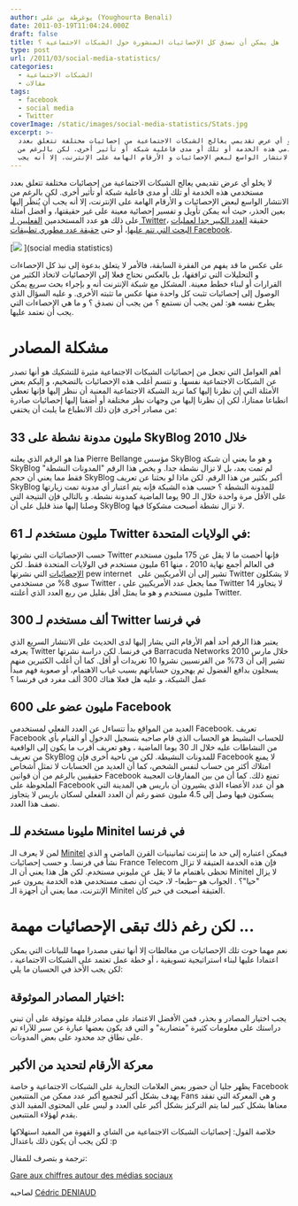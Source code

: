 ```yaml
---
author: يوغرطة بن علي (Youghourta Benali)
date: 2011-03-19T11:04:24.000Z
draft: false
title: هل يمكن أن نصدق كل الإحصائيات المنشورة حول الشبكات الاجتماعية ؟
type: post
url: /2011/03/social-media-statistics/
categories:
  - الشبكات الاجتماعية
  - مقالات
tags:
  - facebook
  - social media
  - Twitter
coverImage: /static/images/social-media-statistics/Stats.jpg
excerpt: >-
  لا يخلو أي عرض تقديمي يعالج الشبكات الاجتماعية من إحصائيات مختلفة تتعلق بعدد
  مستخدمي هذه الخدمة أو تلك أو مدى فاعلية شبكة أو تأثير أخرى. لكن بالرغم من
  الانتشار الواسع لبعض الإحصائيات و الأرقام الهامة على الإنترنت، إلا أنه يجب
---
```

لا يخلو أي عرض تقديمي يعالج الشبكات الاجتماعية من إحصائيات مختلفة تتعلق بعدد مستخدمي هذه الخدمة أو تلك أو مدى فاعلية شبكة أو تأثير أخرى. لكن بالرغم من الانتشار الواسع لبعض الإحصائيات و الأرقام الهامة على الإنترنت، إلا أنه يجب أن يُنظَر إليها بعين الحذر، حيث أنه يمكن تأويل و تفسير إحصائية معينة على غير حقيقتها، و أفضل أمثلة على ذلك هو عدد المستخدمين [الفعليين لـ Twitter](https://socialmedia4arab.com/2010/08/twitter-inactive-account/)، حقيقة [العدد الكبير جدا لعمليات البحث التي تتم عليها](https://socialmedia4arab.com/2010/09/twitter-800-millions-tweets/)، أو حتى [حقيقة عدد مطوري تطبيقات Facebook](https://socialmedia4arab.com/2010/08/facebook-application-developper/).

\[![](/static/images/social-media-statistics/Stats.jpg) ]\(social media statistics)

على عكس ما قد يفهم من الفقرة السابقة، فالأمر لا يتعلق بدعوة إلى نبذ كل الإحصاءات و التحليلات التي ترافقها، بل بالعكس نحتاج فعلا إلى الإحصائيات لاتخاذ الكثير من القرارات أو لبناء خطط معينة. المشكل مع شبكة الإنترنت أنه و بإجراء بحث سريع يمكن الوصول إلى إحصائيات تثبت كل واحدة منها عكس ما تثبته الأخرى. و عليه السؤال الذي يطرح نفسه هو: لمن يجب أن نستمع ؟ من يجب أن نصدق ؟ و ما هي الإحصاءات التي يجب أن نعتمد عليها.

# مشكلة المصادر

أهم العوامل التي تجعل من إحصائيات الشبكات الاجتماعية مثيرة للتشكيك هو أنها تصدر عن الشبكات الاجتماعية نفسها. و تتسم أغلب هذه الإحصائيات بالتضخيم، و إليكم بعض الأمثلة التي إن نظرنا إليها كما تريد الشبكة الاجتماعية المعنية أن ننظر إليها فإنها تعطي انطباعا ممتازا، لكن إن نظرنا إليها من وجهات نظر مختلفة أو أضفنا إليها إحصائيات صادرة من مصادر أخرى فإن ذلك الانطباع ما يلبث أن يختفي:

## 33 مليون مدونة نشطة على SkyBlog خلال 2010

هذا هو الرقم الذي يعلنه Pierre Bellange مؤسس SkyBlog و هو ما يعني أن شبكة SkyBlog لم تمت بعد، بل لا تزال نشطة جدا. و يخص هذا الرقم "المدونات النشطة" فقط مما يعني أن حجم SkyBlog أكبر بكثير من هذا الرقم. لكن ماذا لو بحثنا عن تعريف SkyBlog للمدونة النشطة ؟ حسب هذه الشبكة فإنه يتم اعتبار أي مدونة تمت زيارتها على الأقل مرة واحدة خلال الـ 90 يوما الماضية كمدونة نشطة. و بالتالي فإن النتيجة التي وصلنا إليها منذ قليل على أن SkyBlog لا تزال نشطة أصبحت مشكوكا فيها.

## 61 مليون مستخدم لـ Twitter في الولايات المتحدة:

حسب الإحصائيات التي نشرتها Twitter فإنها أحصت ما لا يقل عن 175 مليون مستخدم في العالم أجمع نهاية 2010 ، منها 61 مليون مستخدم في الولايات المتحدة فقط. لكن [الإحصائيات](http://www.pewinternet.org/Reports/2010/Twitter-Update-2010/Findings.aspx) التي نشرتها pew internet   تشير إلى أن الأمريكيين على Twitter لا يشكلون سوى 8% من مستخدمي Twitter ، مما يجعل عدد الأمريكيين على Twitter لا يتجاوز 14 مليون مستخدم و هو ما يمثل أقل بقليل من ربع العدد الذي أعلنته Twitter.

## 300 ألف مستخدم لـ Twitter في فرنسا

يعتبر هذا الرقم أحد أهم الأرقام التي يشار إليها لدى الحديث على الانتشار السريع الذي يعرفه Twitter في فرنسا. لكن دراسة نشرتها Barracuda Networks خلال مارس 2010 تشير إلى أن 73% من الفرنسيين نشروا 10 تغريدات أو أقل. كما أن أغلب الكثيرين منهم يسجلون بدافع الفضول ثم يهجرون حساباتهم بسبب غياب الاهتمام، أو صعوبة فهم مبدأ عمل الشبكة، و عليه هل فعلا هناك 300 ألف مغرد في فرنسا ؟

## 600 مليون عضو على Facebook

العديد من المواقع بدأ تتساءل عن العدد الفعلي لمستخدمي Facebook. تعريف Facebook للحساب النشيط هو الحساب الذي قام صاحبه بتسجيل الدخول أو القيام بأي من النشاطات عليه خلال الـ 30 يوما الماضية ، وهو تعريف أقرب ما يكون إلى الواقعية من تعريف SkyBlog للمدونات النشيطة. لكن من ناحية أخرى فإن Facebook لا يمنع امتلاك أكثر من حساب لنفس الشخص، كما أن العديد من الحسابات لا تمثل أشخاص حقيقيين بالرغم من أن قوانين Facebook تمنع ذلك. كما أن من بين المفارقات العجيبة الملحوظة على Facebook هو أن عدد الأعضاء الذي يشيرون أن باريس هي المدينة التي يسكنون فيها وصل إلى 4.5 مليون عضو رغم أن العدد الفعلي لسكان باريس لا يتجاوز نصف هذا العدد.

## مليونا مستخدم للـ Minitel في فرنسا

لمن لا يعرف الـ [Minitel](http://en.wikipedia.org/wiki/Minitel) فيمكن اعتباره إلى حد ما إنترنت ثمانينيات القرن الماضي و الذي نشأ في فرنسا. و حسب إحصائيات France Telecom فإن هذه الخدمة العتيقة لا تزال تحظى باهتمام ما لا يقل عن مليوني مستخدم. لكن هل هذا يعني أن الـ Minitel لا يزال "حيا"؟ . الجواب هو –طبعا- لا، حيث أن نصف مستخدمي هذه الخدمة يمرون عبر الإنترنت، مما يعني أن أجهزة الـ Minitel العتيقة أصبحت في خبر كان.

# لكن رغم ذلك تبقى الإحصائيات مهمة ...

نعم مهما حوت تلك الإحصائيات من مغالطات إلا أنها تبقى مصدرا مهما للبيانات التي يمكن اعتمادا عليها لبناء استراتيجية تسويقية ، أو خطة عمل تعتمد على الشبكات الاجتماعية ، لكن يجب الأخذ في الحسبان ما يلي:

## اختيار المصادر الموثوقة:

يجب اختيار المصادر و بحذر، فمن الأفضل الاعتماد على مصادر قليلة موثوقة على أن تبني دراستك على معلومات كثيرة "متضاربة" و التي قد يكون بعضها عبارة عن سبر للآراء تم على نطاق جد محدود على بعض المدونات.

## معركة الأرقام لتحديد من الأكبر

يظهر جليا أن حضور بعض العلامات التجارية على الشبكات الاجتماعية و خاصة Facebook يهدف بشكل أكبر لتجميع أكبر عدد ممكن من المتتبعين Fans و هي المعركة التي تفقد معناها بشكل كبير لما يتم التركيز بشكل أكبر على العدد و ليس على المحتوى المفيد الذي يقدم لهؤلاء المتتبعين.

خلاصة القول: إحصائيات الشبكات الاجتماعية من الشاي و القهوة من المفيد استهلاكها لكن يجب أن يكون ذلك باعتدال :p

ترجمة و بتصرف للمقال:

[Gare aux chiffres autour des médias sociaux](http://www.mediassociaux.fr/2011/02/14/gare-aux-chiffres-autour-des-medias-sociaux/)

لصاحبه [Cédric DENIAUD](http://twitter.com/cdeniaud)
